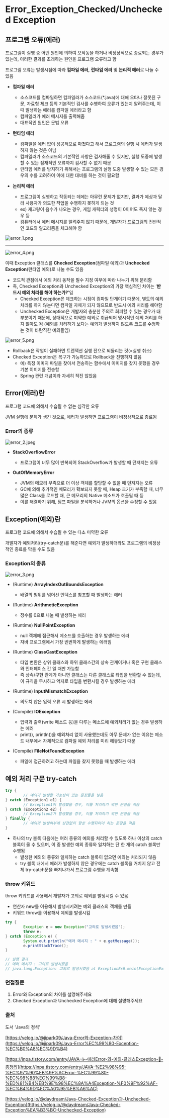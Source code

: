 # Error_Exception_Checked/Unchecked Exception

## 프로그램 오류(에러)

프로그램이 실행 중 어떤 원인에 의하여 오작동을 하거나 비정상적으로 종료되는 경우가 있는데, 이러한 결과를 초래하는 원인을 프로그램 오류라고 함

프로그램 오류는 발생시점에 따라 **컴파일 에러,** **런타임 에러** 및 **논리적 에러**로 나눌 수 있음

- **컴파일 에러**
    - 소스코드를 컴파일하면 컴파일러가 소스코드(*.java)에 대해 오타나 잘못된 구문, 자료형 체크 등의 기본적인 검사를 수행하여 오류가 있는지 알려주는데, 이때 발생하는 에러를 컴파일 에러라고 함
    - 컴파일러가 에러 메시지를 출력해줌
    - 대표적인 원인은 문법 오류

- **런타임 에러**
    - 컴파일을 에러 없이 성공적으로 마쳤다고 해서 프로그램의 실행 시 에러가 발생하지 않는 것은 아님
    - 컴파일러가 소스코드의 기본적인 사항은 검사해줄 수 있지만, 실행 도중에 발생할 수 있는 잠재적인 오류까지 검사할 수 없기 때문
    - 런타임 에러를 방지하기 위해서는 프로그램의 실행 도중 발생할 수 있는 모든 경우의 수를 고려하여 이에 대한 대비를 하는 것이 필요함

- **논리적 에러**
    - 프로그램이 실행하고 작동되는 데에는 아무런 문제가 없지만, 결과가 예상과 달라 사용자가 의도한 작업을 수행하지 못하게 되는 것
    - ex) 재고량이 음수가 나오는 경우, 게임 캐릭터의 생명이 0이어도 죽지 않는 경우 등
    - 컴퓨터에서 에러 메시지를 알려주지 않기 때문에, 개발자가 프로그램의 전반적인 코드와 알고리즘을 체크해야 함

![error_1.png](Error_Exception_Checked%20Unchecked%20Exception%20c270799c368d46c5a91e7ffaea17dbe2/error_1.png)

---

![error_4.png](Error_Exception_Checked%20Unchecked%20Exception%20c270799c368d46c5a91e7ffaea17dbe2/error_4.png)

이때 Exception 클래스를 **Checked Exception**(컴파일 예외)과 **Unchecked Exception**(런타임 예외)로 나눌 수도 있음

- 코드적 관점에서 예외 처리 동작을 필수 지정 여부에 따라 나누기 위해 분리함
- 즉, Checked Exception과 Unchecked Exception의 가장 핵심적인 차이는 ‘**반드시 예외 처리를 해야 하는가?**’임
    - Checked Exception은 체크하는 시점이 컴파일 단계이기 때문에, 별도의 예외 처리를 하지 않는다면 컴파일 자체가 되지 않으므로 반드시 예외 처리를 해야함
    - Unchecked Exception은 개발자의 충분한 주의로 회피할 수 있는 경우가 대부분이기 때문에, 상대적으로 미약한 예외로 취급되어 명시적인 예외 처리를 하지 않아도 됨
    (예외를 처리하기 보다는 예외가 발생하지 않도록 코드를 수정하는 것이 바람직한 예외들임)

![error_5.png](Error_Exception_Checked%20Unchecked%20Exception%20c270799c368d46c5a91e7ffaea17dbe2/error_5.png)

- Rollback은 작업이 실패하면 트랜잭션 실행 전으로 되돌리는 것(=실행 취소)
- Checked Exception은 복구가 가능하므로 Rollback을 진행하지 않음
    - 예) 특정 이미지 파일을 찾아서 전송하는 함수에서 이미지를 찾지 못했을 경우 기본 이미지를 전송함
    - Spring 관련 개념이라 자세히 적진 않았음

## Error(에러)란

프로그램 코드에 의해서 수습될 수 없는 심각한 오류

JVM 실행에 문제가 생긴 것으로, 에러가 발생하면 프로그램이 비정상적으로 종료됨

### Error의 종류

![error_2.jpeg](Error_Exception_Checked%20Unchecked%20Exception%20c270799c368d46c5a91e7ffaea17dbe2/error_2.jpeg)

- **StackOverflowError**
    - 프로그램이 너무 많이 반복되어 StackOverflow가 발생할 때 던져지는 오류

- **OutOfMemoryError**
    - JVM의 메모리 부족으로 더 이상 객체를 할당할 수 없을 때 던져지는 오류
    - GC에 의해 추가적인 메모리가 확보되지 못할 때, Heap 크기가 부족할 때, 너무 많은 Class를 로드할 때, 큰 메모리의 Native 메소드가 호출될 때 등
    - 이를 해결하기 위해, 덤프 파일을 분석하거나 JVM의 옵션을 수정할 수 있음

## Exception(예외)란

프로그램 코드에 의해서 수습될 수 있는 다소 미약한 오류

개발자가 예외처리(try-catch문)를 해준다면 예외가 발생하더라도 프로그램의 비정상적인 종료를 막을 수도 있음

### Exception의 종류

![error_3.png](Error_Exception_Checked%20Unchecked%20Exception%20c270799c368d46c5a91e7ffaea17dbe2/error_3.png)

- (Runtime) **ArrayIndexOutBoundsException**
    - 배열의 범위를 넘어선 인덱스를 참조할 때 발생하는 에러
- (Runtime) **ArithmeticException**
    - 정수를 0으로 나눌 때 발생하는 에러
- (Runtime) **NullPointException**
    - null 객체에 접근해서 메소드를 호출하는 경우 발생하는 에러
    - 자바 프로그램에서 가장 빈번하게 발생하는 에러임
- (Runtime) **ClassCastException**
    - 타입 변환은 상위 클래스와 하위 클래스간의 상속 관계이거나 혹은 구현 클래스와 인터페이스 간 일 때만 가능함
    - 즉 상속/구현 관계가 아니면 클래스는 다른 클래스로 타입을 변환할 수 없는데, 이 규칙을 무시하고 억지로 타입을 변환시킬 경우 발생하는 에러
- (Runtime) **InputMismatchException**
    - 의도치 않은 입력 오류 시 발생하는 에러

- (Compile) **IOException**
    - 입력과 출력(write 메소드 등)을 다루는 메소드에 예외처리가 없는 경우 발생하는 에러
    - print(), println()을 예외처리 없이 사용했는데도 아무 문제가 없는 이유는 메소드 내부에서 자체적으로 컴파일 예외 처리를 미리 해놓았기 때문
- (Compile) **FileNotFoundException**
    - 파일에 접근하려고 하는데 파일을 찾지 못했을 때 발생하는 에러

## 예외 처리 구문 try-catch

```java
try {
		// 예외가 발생할 가능성이 있는 문장들을 넣음
} catch (Exception1 e1) {
		// Exception1이 발생했을 경우, 이를 처리하기 위한 문장을 적음 
} catch (Exception2 e2) {
		// Exception2가 발생했을 경우, 이를 처리하기 위한 문장을 적음
} finally {
		// 예외의 발생여부에 상관없이 항상 수행되어야 하는 문장을 적음
}
```

- 하나의 try 블록 다음에는 여러 종류의 예외를 처리할 수 있도록 하나 이상의 catch 블록이 올 수 있으며, 이 중 발생한 예외 종류와 일치하는 단 한 개의 catch 블록만 수행됨
    - 발생한 예외의 종류와 일치하는 catch 블록이 없으면 예외는 처리되지 않음
    - try 블록 내에서 에러가 발생하지 않은 경우에는 catch 블록을 거치지 않고 전체 try-catch문을 빠져나가서 프로그램 수행을 계속함

### throw 키워드

throw 키워드를 사용해서 개발자가 고의로 예외를 발생시킬 수 있음 

- 연산자 new를 이용해서 발생시키려는 예외 클래스의 객체를 만듦
- 키워드 throw를 이용해서 예외를 발생시킴

```java
try {
		Exception e = new Exception("고의로 발생시켰음");
		throw e; 
} catch (Exception e) {
		System.out.println("에러 메시지 : " + e.getMessage());
		e.printStackTrace();
}

// 실행 결과
// 에러 메시지 : 고의로 발생시켰음
// java.lang.Exception: 고의로 발생시켰음 at ExceptionEx6.main(ExceptionEx6.java:6)
```

### 면접질문

1. Error와 Exception의 차이를 설명해주세요
2. Checked Exception과 Unchecked Exception에 대해 설명해주세요

### 출처

도서 ‘Java의 정석’

[https://velog.io/@jipark09/Java-Error와-Exception-차이](https://velog.io/@jipark09/Java-Error%EC%99%80-Exception-%EC%B0%A8%EC%9D%B4)

[https://inpa.tistory.com/entry/JAVA-☕-에러Error-와-예외-클래스Exception-💯-총정리](https://inpa.tistory.com/entry/JAVA-%E2%98%95-%EC%97%90%EB%9F%ACError-%EC%99%80-%EC%98%88%EC%99%B8-%ED%81%B4%EB%9E%98%EC%8A%A4Exception-%F0%9F%92%AF-%EC%B4%9D%EC%A0%95%EB%A6%AC)

[https://velog.io/@daydream/Java-Checked-Exception과-Unchecked-Exception](https://velog.io/@daydream/Java-Checked-Exception%EA%B3%BC-Unchecked-Exception)